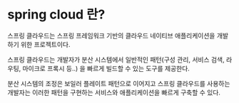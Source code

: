 # spring cloud 란?

스프링 클라우드는 스프링 프레임워크 기반의 클라우드 네이티브 애플리케이션을 개발하기 위한 프로젝트이다.

스프링 클라우드는 개발자가 분산 시스템에서 일반적인 패턴(구성 관리, 서비스 검색, 라우팅, 마이크로 프록시 등..) 을 빠르게 빌드할 수 있는 도구를 제공한다.

분산 시스템의 조정은 보일러 플레이트 패턴으로 이어지고 스프링 클라우드를 사용하는 개발자는 이러한 패턴을 구현하는 서비스와 애플리케이션을 빠르게 구축할 수 있다.

